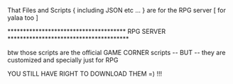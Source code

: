 That Files and Scripts { including JSON etc ... } are for the RPG server [ for yalaa too ]

************************************** RPG SERVER ***************************************

btw those scripts are the official GAME CORNER scripts -- BUT -- they are customized and specially just for RPG


YOU STILL HAVE RIGHT TO DOWNLOAD THEM =) !!!
